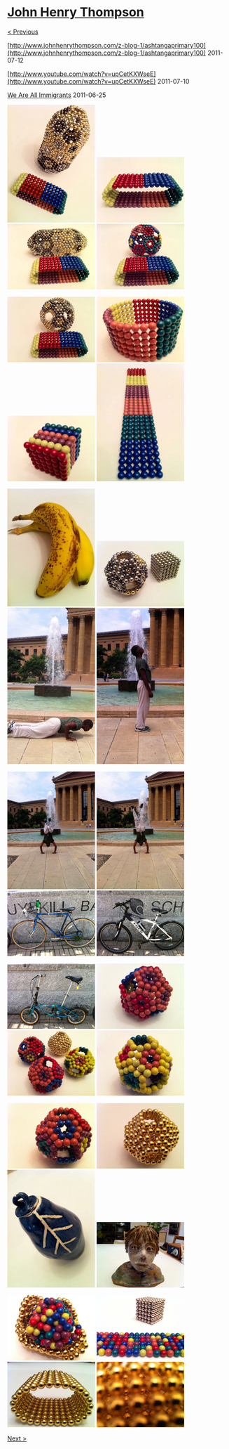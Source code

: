 # [John Henry Thompson](../README.md)

[< Previous](2011-07-13-1.md)



[http://www.johnhenrythompson.com/z-blog-1/ashtangaprimary100](http://www.johnhenrythompson.com/z-blog-1/ashtangaprimary100)
2011-07-12



[http://www.youtube.com/watch?v=upCetKXWseE](http://www.youtube.com/watch?v=upCetKXWseE)
2011-07-10



[We Are All Immigrants](http://marc.digitalcitymechanics.com/2011/06/25/we-are-all-immigrants/)
2011-06-25

[![](../media/2011-06-22/Magnetic-Balls-IMG_0724-thumb.jpg)](../posts/2011-06-22-1.md) [![](../media/2011-06-22/Magnetic-Balls-IMG_0721-thumb.jpg)](../posts/2011-06-22-2.md) [![](../media/2011-06-22/Magnetic-Balls-IMG_0725-thumb.jpg)](../posts/2011-06-22-3.md) [![](../media/2011-06-22/Magnetic-Balls-IMG_0723-thumb.jpg)](../posts/2011-06-22-4.md)

[![](../media/2011-06-22/Magnetic-Balls-IMG_0722-thumb.jpg)](../posts/2011-06-22-5.md) [![](../media/2011-06-22/Magnetic-Balls-IMG_0719-thumb.jpg)](../posts/2011-06-22-6.md) [![](../media/2011-06-22/Magnetic-Balls-Color-cube-6x6-thumb.jpg)](../posts/2011-06-22-7.md) [![](../media/2011-06-22/Magnetic-Balls-IMG_0715-thumb.jpg)](../posts/2011-06-22-8.md)

[![](../media/2011-06-21/Table-IMG_0668-thumb.jpg)](../posts/2011-06-21-1.md) [![](../media/2011-06-19/Magnetic-Balls-IMG_0543-thumb.jpg)](../posts/2011-06-19-1.md) [![](../media/2011-06-18/Sun-Salutation-Art-Museum-Fountain-Sun-Salutation-Art-Museum-Fou-thumb.jpg)](../posts/2011-06-18-1.md) [![](../media/2011-06-18/Bike-Ride-To-Art-Museum-IMG_0530-thumb.jpg)](../posts/2011-06-18-2.md)

[![](../media/2011-06-18/Bike-Ride-To-Art-Museum-IMG_0529-thumb.jpg)](../posts/2011-06-18-3.md) [![](../media/2011-06-18/Bike-Ride-To-Art-Museum-IMG_0527-thumb.jpg)](../posts/2011-06-18-4.md) [![](../media/2011-06-18/Bike-Ride-To-Art-Museum-IMG_0525-thumb.jpg)](../posts/2011-06-18-5.md) [![](../media/2011-06-18/Bike-Ride-To-Art-Museum-IMG_0524-thumb.jpg)](../posts/2011-06-18-6.md)

[![](../media/2011-06-18/Bike-Ride-To-Art-Museum-IMG_0523-thumb.jpg)](../posts/2011-06-18-7.md) [![](../media/2011-06-18/Magnetic-Balls-IMG_0512-thumb.jpg)](../posts/2011-06-18-8.md) [![](../media/2011-06-18/Magnetic-Balls-IMG_0522-thumb.jpg)](../posts/2011-06-18-9.md) [![](../media/2011-06-18/Magnetic-Balls-IMG_0513-thumb.jpg)](../posts/2011-06-18-10.md)

[![](../media/2011-06-18/Magnetic-Balls-IMG_0514-thumb.jpg)](../posts/2011-06-18-11.md) [![](../media/2011-06-18/Magnetic-Balls-IMG_0516-thumb.jpg)](../posts/2011-06-18-12.md) [![](../media/2011-06-16/Table-Rajni-Ceramic-Jar-thumb.jpg)](../posts/2011-06-16-1.md) [![](../media/2011-06-16/Table-Rajni-Ceramic-Head-thumb.jpg)](../posts/2011-06-16-2.md)

[![](../media/2011-06-15/Magnetic-Balls-IMG_0447-thumb.jpg)](../posts/2011-06-15-1.md) [![](../media/2011-06-15/Magnetic-Balls-IMG_0418-thumb.jpg)](../posts/2011-06-15-2.md) [![](../media/2011-06-15/Magnetic-Balls-IMG_0436-thumb.jpg)](../posts/2011-06-15-3.md) [![](../media/2011-06-15/Magnetic-Balls-IMG_0437-thumb.jpg)](../posts/2011-06-15-4.md)

[Next >](2011-04-14-1.md)